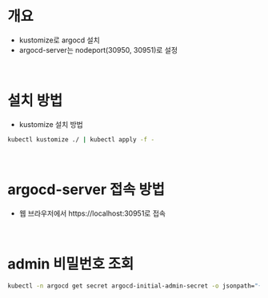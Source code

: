 # 개요
* kustomize로 argocd 설치
* argocd-server는 nodeport(30950, 30951)로 설정

<br />

# 설치 방법
* kustomize 설치 방법
```bash
kubectl kustomize ./ | kubectl apply -f -
```

<br />

# argocd-server 접속 방법
* 웹 브라우저에서 https://localhost:30951로 접속

<br />

# admin 비밀번호 조회
```bash
kubectl -n argocd get secret argocd-initial-admin-secret -o jsonpath="{.data.password}" | base64 -d; echo
```
